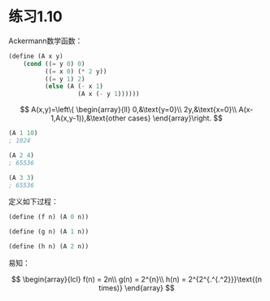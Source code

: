 # 练习1.10

Ackermann数学函数：

```scheme
(define (A x y)
    (cond ((= y 0) 0)
          ((= x 0) (* 2 y))
          ((= y 1) 2)
          (else (A (- x 1)
                   (A x (- y 1))))))
```

$$
A(x,y)=\left\{
\begin{array}{ll}
0,&\text{y=0}\\
2y,&\text{x=0}\\
A(x-1,A(x,y-1)),&\text{other cases}
\end{array}\right.
$$

```scheme
(A 1 10)
; 1024

(A 2 4)
; 65536

(A 3 3)
; 65536
```

定义如下过程：

```scheme
(define (f n) (A 0 n))

(define (g n) (A 1 n))

(define (h n) (A 2 n))
```

易知：

$$
\begin{array}{lcl}
f(n) = 2n\\
g(n) = 2^{n}\\
h(n) = 2^{2^{.^{.^2}}}\text{(n times)}
\end{array}
$$